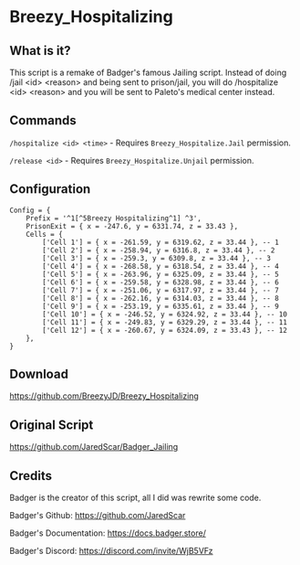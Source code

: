 # Breezy_Hospitalizing


## What is it?

This script is a remake of Badger's famous Jailing script. Instead of doing /jail &lt;id> &lt;reason> and being sent to prison/jail, you will do /hospitalize &lt;id> &lt;reason> and you will be sent to Paleto's medical center instead. 



## Commands

`/hospitalize <id> <time>` - Requires `Breezy_Hospitalize.Jail` permission. 

`/release <id>` - Requires `Breezy_Hospitalize.Unjail` permission.


## Configuration
```
Config = {
    Prefix = '^1[^5Breezy Hospitalizing^1] ^3',
    PrisonExit = { x = -247.6, y = 6331.74, z = 33.43 },
    Cells = {
        ['Cell 1'] = { x = -261.59, y = 6319.62, z = 33.44 }, -- 1
        ['Cell 2'] = { x = -258.94, y = 6316.8, z = 33.44 }, -- 2
        ['Cell 3'] = { x = -259.3, y = 6309.8, z = 33.44 }, -- 3
        ['Cell 4'] = { x = -268.58, y = 6318.54, z = 33.44 }, -- 4
        ['Cell 5'] = { x = -263.96, y = 6325.09, z = 33.44 }, -- 5
        ['Cell 6'] = { x = -259.58, y = 6328.98, z = 33.44 }, -- 6
        ['Cell 7'] = { x = -251.06, y = 6317.97, z = 33.44 }, -- 7
        ['Cell 8'] = { x = -262.16, y = 6314.03, z = 33.44 }, -- 8
        ['Cell 9'] = { x = -253.19, y = 6335.61, z = 33.44 }, -- 9
        ['Cell 10'] = { x = -246.52, y = 6324.92, z = 33.44 }, -- 10
        ['Cell 11'] = { x = -249.83, y = 6329.29, z = 33.44 }, -- 11
        ['Cell 12'] = { x = -260.67, y = 6324.09, z = 33.43 }, -- 12
    },
}
```

## Download
https://github.com/BreezyJD/Breezy_Hospitalizing

## Original Script

https://github.com/JaredScar/Badger_Jailing

## Credits

Badger is the creator of this script, all I did was rewrite some code.

Badger's Github: https://github.com/JaredScar

Badger's Documentation: https://docs.badger.store/

Badger's Discord: https://discord.com/invite/WjB5VFz

